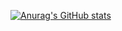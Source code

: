 [![Anurag's GitHub stats](https://github-readme-stats.vercel.app/api?username=alexanderbkl)](https://github.com/anuraghazra/github-readme-stats)
